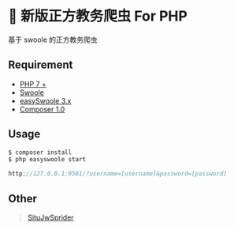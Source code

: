 🏰 新版正方教务爬虫 For PHP 
===============
基于 swoole 的正方教务爬虫

## Requirement

- [PHP 7 +](http://php.net/manual/zh/migration71.new-features.php)
- [Swoole](https://www.swoole.com)
- [easySwoole 3.x](http://easyswoole.com/)
- [Composer 1.0](http://pkg.phpcomposer.com/)

## Usage

```php
$ composer install 
$ php easyswoole start
```


```php
http://127.0.0.1:9501/?username=[username]&password=[password]
```

## Other 

> [SituJwSprider](https://github.com/teg1c/SituJwSprider)